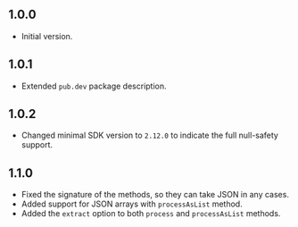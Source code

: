 ## 1.0.0

- Initial version.

## 1.0.1

- Extended `pub.dev` package description.

## 1.0.2

- Changed minimal SDK version to `2.12.0` to indicate the full null-safety support.

## 1.1.0

- Fixed the signature of the methods, so they can take JSON in any cases.
- Added support for JSON arrays with `processAsList` method.
- Added the `extract` option to both `process` and `processAsList` methods.